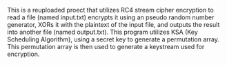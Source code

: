 This is a reuploaded proect that utilizes RC4 stream cipher encryption to read a file (named input.txt) encrypts it using an pseudo random number generator, XORs it with
the plaintext of the input file, and outputs the result into another file (named output.txt).
This program utilizes KSA (Key Scheduling Algorithm), using a secret key to generate a permutation array. This permutation array is then used to generate a keystream used for encryption.
